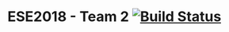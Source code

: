 # ESE2018 - Team 2 [![Build Status](https://travis-ci.com/eseTeam2/ese2018-team2.svg?branch=master)](https://travis-ci.com/eseTeam2/ese2018-team2)
